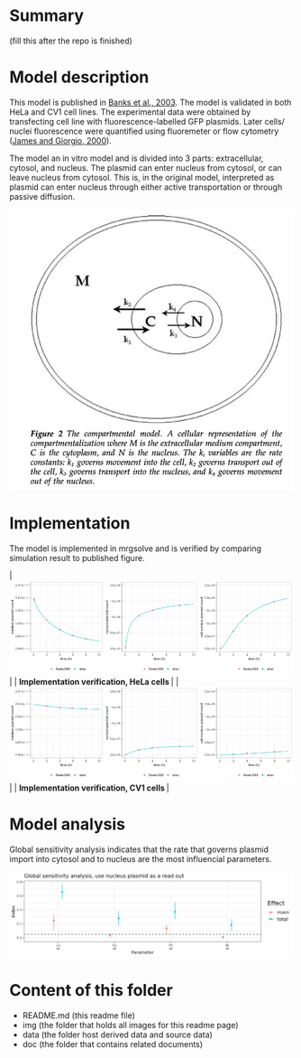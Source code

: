 # Summary

(fill this after the repo is finished)

# Model description

This model is published in [Banks et al., 2003](https://www.nature.com/articles/3302076). The model is validated in both HeLa and CV1 cell lines. The experimental data were obtained by transfecting cell line with fluorescence-labelled GFP plasmids. Later cells/ nuclei fluorescence were quantified using fluoremeter or flow cytometry ([James and Giorgio, 2000](https://pubmed.ncbi.nlm.nih.gov/10933952/)). 

The model an in vitro model and is divided into 3 parts: extracellular, cytosol, and nucleus. The plasmid can enter nucleus from cytosol, or can leave nucleus from cytosol. This is, in the original model, interpreted as plasmid can enter nucleus through either active transportation or through passive diffusion. 


<img title="Model diagram" alt="Model diagram" src="img/Banks2003diagram.png" width="1000">


# Implementation

The model is implemented in mrgsolve and is verified by comparing simulation result to published figure. 

| ![](img/verification_HeLa.png) |
| <b> Implementation verification, HeLa cells </b> |
| ![](img/verification_CV1.png) |
| <b> Implementation verification, CV1 cells </b> |

# Model analysis

Global sensitivity analysis indicates that the rate that governs plasmid import into cytosol and to nucleus are the most influencial parameters. 

![](img/GlobalSensHeLa.png)

# Content of this folder

- README.md (this readme file)
- img  (the folder that holds all images for this readme page)
- data (the folder host derived data and source data)
- doc (the folder that contains related documents)